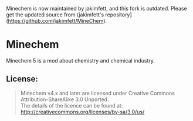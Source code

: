 Minechem is now maintained by jakimfett, and this fork is outdated. Please get the updated source from (jakimfett's repository](https://github.com/jakimfett/MineChem).

Minechem
=========

Minechem 5 is a mod about chemistry and chemical industry. 

## License:

> Minechem v4.x and later are licensed under Creative Commons Attribution-ShareAlike 3.0 Unported. <br />
The details of the licence can be found at: http://creativecommons.org/licenses/by-sa/3.0/us/

